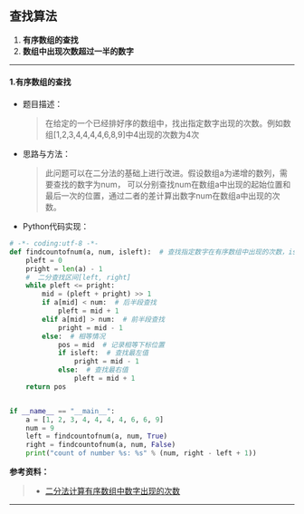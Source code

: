 ## 查找算法
1. **有序数组的查找**
2. **数组中出现次数超过一半的数字**
***
#### 1.有序数组的查找
* 题目描述：
  >在给定的一个已经排好序的数组中，找出指定数字出现的次数。例如数组[1,2,3,4,4,4,4,6,8,9]中4出现的次数为4次
* 思路与方法：
  >此问题可以在二分法的基础上进行改进。假设数组a为递增的数列，需要查找的数字为num，
  >可以分别查找num在数组a中出现的起始位置和最后一次的位置，通过二者的差计算出数字num在数组a中出现的次数。
* Python代码实现：
```Python
# -*- coding:utf-8 -*-
def findcountofnum(a, num, isleft):  # 查找指定数字在有序数组中出现的次数，isLeft标记最左和最右
    pleft = 0
    pright = len(a) - 1
    #  二分查找区间[left, right]
    while pleft <= pright:
        mid = (pleft + pright) >> 1
        if a[mid] < num:  # 后半段查找
            pleft = mid + 1
        elif a[mid] > num:  # 前半段查找
            pright = mid - 1
        else:  # 相等情况
            pos = mid  # 记录相等下标位置
            if isleft:  # 查找最左值
                pright = mid - 1
            else:  # 查找最右值
                pleft = mid + 1
    return pos


if __name__ == "__main__":
    a = [1, 2, 3, 4, 4, 4, 4, 6, 6, 9]
    num = 9
    left = findcountofnum(a, num, True)
    right = findcountofnum(a, num, False)
    print("count of number %s: %s" % (num, right - left + 1))

```
**参考资料：**
>* [二分法计算有序数组中数字出现的次数](https://blog.csdn.net/jeanphorn/article/details/46351475)
***

